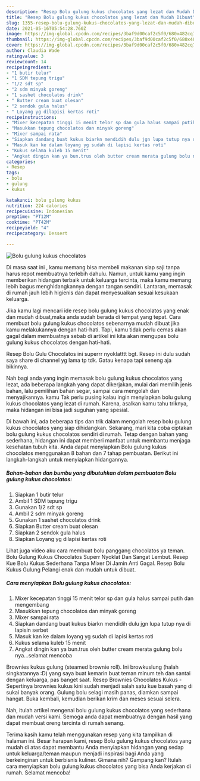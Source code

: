 ```yaml
---
description: "Resep Bolu gulung kukus chocolatos yang lezat dan Mudah Dibuat"
title: "Resep Bolu gulung kukus chocolatos yang lezat dan Mudah Dibuat"
slug: 1355-resep-bolu-gulung-kukus-chocolatos-yang-lezat-dan-mudah-dibuat
date: 2021-05-16T05:54:28.760Z
image: https://img-global.cpcdn.com/recipes/3baf9d00caf2c5f0/680x482cq70/bolu-gulung-kukus-chocolatos-foto-resep-utama.jpg
thumbnail: https://img-global.cpcdn.com/recipes/3baf9d00caf2c5f0/680x482cq70/bolu-gulung-kukus-chocolatos-foto-resep-utama.jpg
cover: https://img-global.cpcdn.com/recipes/3baf9d00caf2c5f0/680x482cq70/bolu-gulung-kukus-chocolatos-foto-resep-utama.jpg
author: Claudia Wade
ratingvalue: 3
reviewcount: 14
recipeingredient:
- "1 butir telur"
- "1 SDM tepung trigu"
- "1/2 sdt sp"
- "2 sdm minyak goreng"
- "1 sashet chocolatos drink"
- " Butter cream buat olesan"
- "2 sendok gula halus"
- " Loyang yg dilapisi kertas roti"
recipeinstructions:
- "Mixer kecepatan tinggi 15 menit telor sp dan gula halus sampai putih dan mengembang"
- "Masukkan tepung chocolatos dan minyak goreng"
- "Mixer sampai rata"
- "Siapkan dandang buat kukus biarkn mendidih dulu jgn lupa tutup nya di lapisin serbet"
- "Masuk kan ke dalam loyang yg sudah di lapisi kertas roti"
- "Kukus selama kuleb 15 menit"
- "Angkat dingin kan ya bun.trus oleh butter cream merata gulung bolu nya...selamat mencoba"
categories:
- Resep
tags:
- bolu
- gulung
- kukus

katakunci: bolu gulung kukus 
nutrition: 224 calories
recipecuisine: Indonesian
preptime: "PT12M"
cooktime: "PT42M"
recipeyield: "4"
recipecategory: Dessert

---
```



![Bolu gulung kukus chocolatos](https://img-global.cpcdn.com/recipes/3baf9d00caf2c5f0/680x482cq70/bolu-gulung-kukus-chocolatos-foto-resep-utama.jpg)

Di masa  saat ini , kamu memang bisa membeli makanan siap saji tanpa harus repot membuatnya terlebih dahulu. Namun, untuk kamu yang ingin memberikan hidangan terbaik untuk keluarga tercinta, maka kamu memang lebih bagus menghidangkannya dengan tangan sendiri. Lantaran, memasak di rumah jauh lebih higienis dan dapat menyesuaikan sesuai kesukaan keluarga.

Jika kamu lagi mencari ide resep bolu gulung kukus chocolatos yang enak dan mudah dibuat,maka anda sudah berada di tempat yang tepat. Cara membuat bolu gulung kukus chocolatos  sebenarnya mudah dibuat jika kamu melakukannya dengan hati-hati. Tapi, kamu tidak perlu cemas akan gagal dalam membuatnya 
sebab di artikel ini kita akan mengupas bolu gulung kukus chocolatos dengan hati-hati.  

Resep Bolu Gulu Chocolatos ini superrr nyoklatttt bgt. Resep ini dulu sudah saya share di channel yg lama tp tdk. Gatau kenapa tapi seneng aja bikinnya.

Nah bagi anda yang ingin memasak bolu gulung kukus chocolatos yang lezat, ada beberapa langkah yang dapat dikerjakan, mulai dari memilih jenis bahan, lalu pemilihan bahan segar, sampai cara mengolah dan menyajikannya. kamu Tak perlu pusing kalau ingin menyiapkan bolu gulung kukus chocolatos yang lezat di rumah. Karena, asalkan kamu  tahu triknya, maka hidangan ini bisa jadi suguhan yang spesial.

Di bawah ini, ada beberapa tips dan trik dalam mengolah resep bolu gulung kukus chocolatos yang siap dihidangkan. Sekarang, mari kita coba ciptakan bolu gulung kukus chocolatos sendiri di rumah. Tetap dengan bahan yang sederhana, hidangan ini dapat memberi manfaat untuk membantu menjaga kesehatan tubuh kita. Anda dapat menyiapkan Bolu gulung kukus chocolatos menggunakan 8 bahan dan 7 tahap pembuatan. Berikut ini langkah-langkah untuk menyiapkan hidangannya.

<!--inarticleads1-->

##### Bahan-bahan dan bumbu yang dibutuhkan dalam pembuatan Bolu gulung kukus chocolatos:

1. Siapkan 1 butir telur
1. Ambil 1 SDM tepung trigu
1. Gunakan 1/2 sdt sp
1. Ambil 2 sdm minyak goreng
1. Gunakan 1 sashet chocolatos drink
1. Siapkan  Butter cream buat olesan
1. Siapkan 2 sendok gula halus
1. Siapkan  Loyang yg dilapisi kertas roti


Lihat juga video aku cara membuat bolu panggang chocolatos ya teman. Bolu Gulung Kukus Chocolatos Superr Nyoklat Dan Sangat Lembut. Resep Kue Bolu Kukus Sederhana Tanpa Mixer Di Jamin Anti Gagal. Resep Bolu Kukus Gulung Pelangi enak dan mudah untuk dibuat. 

<!--inarticleads2-->

##### Cara menyiapkan Bolu gulung kukus chocolatos:

1. Mixer kecepatan tinggi 15 menit telor sp dan gula halus sampai putih dan mengembang
1. Masukkan tepung chocolatos dan minyak goreng
1. Mixer sampai rata
1. Siapkan dandang buat kukus biarkn mendidih dulu jgn lupa tutup nya di lapisin serbet
1. Masuk kan ke dalam loyang yg sudah di lapisi kertas roti
1. Kukus selama kuleb 15 menit
1. Angkat dingin kan ya bun.trus oleh butter cream merata gulung bolu nya...selamat mencoba


Brownies kukus gulung (steamed brownie roll). Ini browkuslung (halah singkatannya :D) yang saya buat kemarin buat teman minum teh dan santai dengan keluarga, pas banget saat. Resep Brownies Chocolatos Kukus - Sepertinya brownies kukus kini sudah menjadi salah satu kue basah yang di sukai banyak orang. Gulung bolu selagi masih panas, diamkan sampai hangat. Buka kembali, kemudian berikan krim dan meses sesuai selera. 

Nah, itulah artikel mengenai  bolu gulung kukus chocolatos  yang sederhana dan mudah versi kami. Semoga anda dapat membuatnya dengan hasil yang dapat membuat oreng tercinta di rumah senang. 

Terima kasih kamu telah menggunakan resep yang kita tampilkan di halaman ini. Besar harapan kami, resep  Bolu gulung kukus chocolatos yang mudah di atas dapat membantu Anda menyiapkan hidangan yang sedap untuk keluarga/teman maupun menjadi inspirasi bagi Anda yang berkeinginan untuk berbisnis kuliner. Gimana nih? Gampang kan? Itulah cara menyiapkan bolu gulung kukus chocolatos yang bisa Anda kerjakan di rumah. Selamat mencoba!

